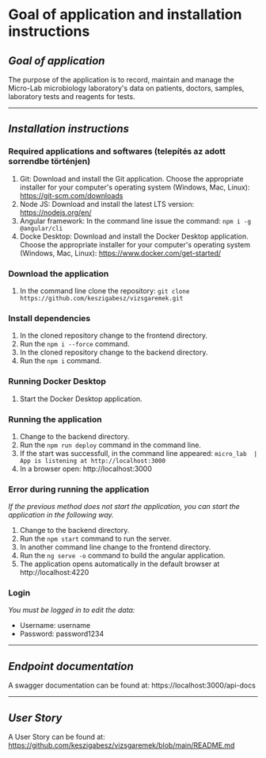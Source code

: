 # Goal of application and installation instructions

## *Goal of application*
The purpose of the application is to record, maintain and manage the Micro-Lab microbiology laboratory's data on patients, doctors, samples, laboratory tests and reagents for tests.

---

## *Installation instructions*

### **Required applications and softwares** (telepítés az adott sorrendbe történjen)
1. Git: Download and install the Git application. Choose the appropriate installer for your computer's operating system (Windows, Mac, Linux): https://git-scm.com/downloads
2. Node JS: Download and install the latest LTS version: https://nodejs.org/en/
3. Angular framework: In the command line issue the command: `npm i -g @angular/cli`
4. Docke Desktop: Download and install the Docker Desktop application. Choose the appropriate installer for your computer's operating system (Windows, Mac, Linux): https://www.docker.com/get-started/

### **Download the application**
1. In the command line clone the repository: `git clone https://github.com/keszigabesz/vizsgaremek.git`

### **Install dependencies**
1. In the cloned repository change to the frontend directory.
2. Run the `npm i --force` command.
3. In the cloned repository change to the backend directory.
2. Run the `npm i` command.

### **Running Docker Desktop**
1. Start the Docker Desktop application.

### **Running the application**
1. Change to the backend directory.
2. Run the `npm run deploy` command in the command line.
3. If the start was successfull, in the command line appeared: `micro_lab  | App is listening at http://localhost:3000`
4. In a browser open: http://localhost:3000

### **Error during running the application**
*If the previous method does not start the application, you can start the application in the following way.*
1. Change to the backend directory.
2. Run the `npm start` command to run the server.
3. In another command line change to the frontend directory.
4. Run the `ng serve -o` command to build the angular application.
5. The application opens automatically in the default browser at http://localhost:4220

### **Login**  
*You must be logged in to edit the data:*  

- Username: username 
- Password: password1234

---
## *Endpoint documentation*
A swagger documentation can be found at: https://localhost:3000/api-docs

---
## *User Story*
A User Story can be found at: https://github.com/keszigabesz/vizsgaremek/blob/main/README.md
